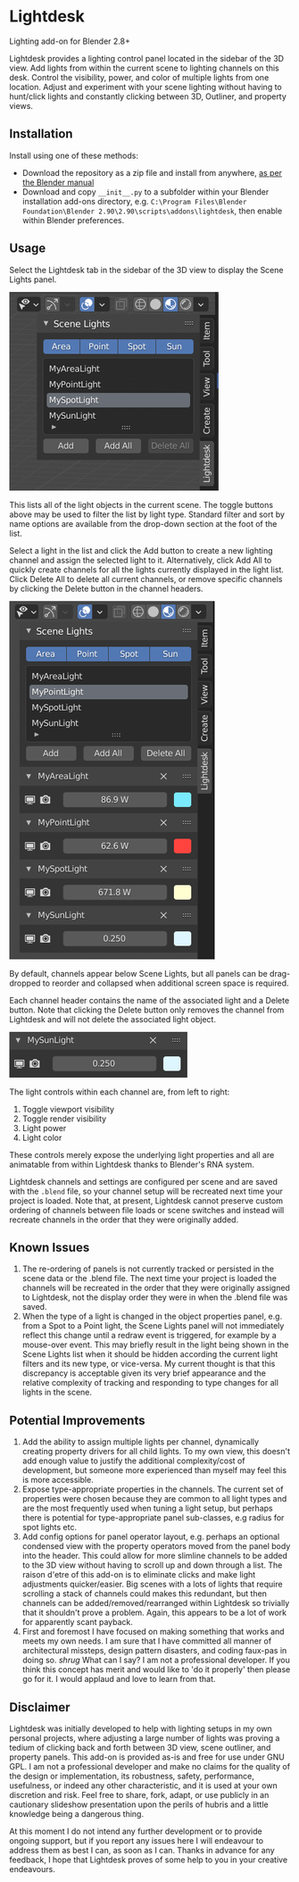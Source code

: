 # Lightdesk

Lighting add-on for Blender 2.8+

Lightdesk provides a lighting control panel located in the sidebar of the 3D view.
Add lights from within the current scene to lighting channels on this desk. Control the visibility, power, and color of multiple lights from one location. Adjust and experiment with your scene lighting without having to hunt/click lights and constantly clicking between 3D, Outliner, and property views.

## Installation
Install using one of these methods:

* Download the repository as a zip file and install from anywhere, [as per the Blender manual](https://docs.blender.org/manual/en/latest/editors/preferences/addons.html)
* Download and copy `__init__.py` to a subfolder within your Blender installation add-ons directory, e.g. `C:\Program Files\Blender Foundation\Blender 2.90\2.90\scripts\addons\lightdesk`, then enable within Blender preferences.

## Usage

Select the Lightdesk tab in the sidebar of the 3D view to display the Scene Lights panel.

![Light selection](lights.png)

This lists all of the light objects in the current scene. The toggle buttons above may be used to filter the list by light type. Standard filter and sort by name options are available from the drop-down section at the foot of the list.

Select a light in the list and click the Add button to create a new lighting channel and assign the selected light to it. Alternatively, click Add All to quickly create channels for all the lights currently displayed in the light list. Click Delete All to delete all current channels, or remove specific channels by clicking the Delete button in the channel headers.

![Channels](channels.png)

By default, channels appear below Scene Lights, but all panels can be drag-dropped to reorder and collapsed when additional screen space is required.

Each channel header contains the name of the associated light and a Delete button. Note that clicking the Delete button only removes the channel from Lightdesk and will not delete the associated light object.

![Channel](channel.png)

The light controls within each channel are, from left to right:

1. Toggle viewport visibility
2. Toggle render visibility
3. Light power
4. Light color

These controls merely expose the underlying light properties and all are animatable from within Lightdesk thanks to Blender's RNA system.

Lightdesk channels and settings are configured per scene and are saved with the `.blend` file, so your channel setup will be recreated next time your project is loaded. Note that, at present, Lightdesk cannot preserve custom ordering of channels between file loads or scene switches and instead will recreate channels in the order that they were originally added.


## Known Issues
1. The re-ordering of panels is not currently tracked or persisted in the scene data or the .blend file. The next time your project is loaded the channels will be recreated in the order that they were originally assigned to Lightdesk, not the display order they were in when the .blend file was saved.
2. When the type of a light is changed in the object properties panel, e.g. from a Spot to a Point light, the Scene Lights panel will not immediately reflect this change until a redraw event is triggered, for example by a mouse-over event. This may briefly result in the light being shown in the Scene Lights list when it should be hidden according the current light filters and its new type, or vice-versa. My current thought is that this discrepancy is acceptable given its very brief appearance and the relative complexity of tracking and responding to type changes for all lights in the scene.


## Potential Improvements
1. Add the ability to assign multiple lights per channel, dynamically creating property drivers for all child lights. To my own view, this doesn't add enough value to justify the additional complexity/cost of development, but someone more experienced than myself may feel this is more accessible.
2. Expose type-appropriate properties in the channels. The current set of properties were chosen because they are common to all light types and are the most frequently used when tuning a light setup, but perhaps there is potential for type-appropriate panel sub-classes, e.g radius for spot lights etc.
3. Add config options for panel operator layout, e.g. perhaps an optional condensed view with the property operators moved from the panel body into the header. This could allow for more slimline channels to be added to the 3D view without having to scroll up and down through a list. The raison d'etre of this add-on is to eliminate clicks and make light adjustments quicker/easier. Big scenes with a lots of lights that require scrolling a stack of channels could makes this redundant, but then channels can be added/removed/rearranged within Lightdesk so trivially that it shouldn't prove a problem. Again, this appears to be a lot of work for apparently scant payback.
4. First and foremost I have focused on making something that works and meets my own needs. I am sure that I have committed all manner of architectural missteps, design pattern disasters, and coding faux-pas in doing so. *shrug* What can I say? I am not a professional developer. If you think this concept has merit and would like to 'do it properly' then please go for it. I would applaud and love to learn from that.


## Disclaimer

Lightdesk was initially developed to help with lighting setups in my own personal projects, where adjusting a large number of lights was proving a tedium of clicking back and forth between 3D view, scene outliner, and property panels. This add-on is provided as-is and free for use under GNU GPL. I am not a professional developer and make no claims for the quality of the design or implementation, its robustness, safety, performance, usefulness, or indeed any other characteristic, and it is used at your own discretion and risk. Feel free to share, fork, adapt, or use publicly in an cautionary slideshow presentation upon the perils of hubris and a little knowledge being a dangerous thing.

At this moment I do not intend any further development or to provide ongoing support, but if you report any issues here I will endeavour to address them as best I can, as soon as I can. Thanks in advance for any feedback, I hope that Lightdesk proves of some help to you in your creative endeavours.
